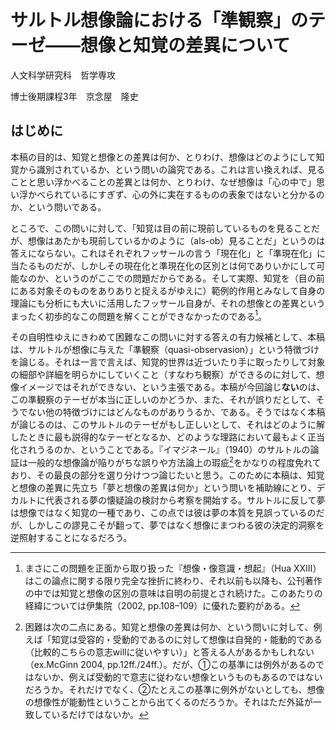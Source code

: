 # サルトル想像論における「準観察」のテーゼ——想像と知覚の差異について

人文科学研究科　哲学専攻

博士後期課程3年　京念屋　隆史

## はじめに

本稿の目的は、知覚と想像との差異は何か、とりわけ、想像はどのようにして知覚から識別されているか、という問いの論究である。これは言い換えれば、見ることと思い浮かべることの差異とは何か、とりわけ、なぜ想像は「心の中で」思い浮かべられているにすぎず、心の外に実在するものの表象ではないと分かるのか、という問いである。

ところで、この問いに対して、「知覚は目の前に現前しているものを見ることだが、想像はあたかも現前しているかのように（als-ob）見ることだ」というのは答えにならない。これはそれぞれフッサールの言う「現在化」と「準現在化」に当たるものだが、しかしその現在化と準現在化の区別とは何でありいかにして可能なのか、というのがここでの問題だからである。そして実際、知覚を（目の前にある対象そのものをありありと捉えるがゆえに）範例的作用とみなして自身の理論にも分析にも大いに活用したフッサール自身が、それの想像との差異というまったく初歩的なこの問題を解くことができなかったのである[^1]。

その自明性ゆえにきわめて困難なこの問いに対する答えの有力候補として、本稿は、サルトルが想像に与えた「準観察（quasi-observasion）」という特徴づけを論じる。それは一言で言えば、知覚的世界は近づいたり手に取ったりして対象の細部や詳細を明らかにしていくこと（すなわち観察）ができるのに対して、想像イメージではそれができない、という主張である。本稿が今回論じ**ない**のは、この準観察のテーゼが本当に正しいのかどうか、また、それが誤りだとして、そうでない他の特徴づけにはどんなものがありうるか、である。そうではなく本稿が論じるのは、このサルトルのテーゼがもし正しいとして、それはどのように解したときに最も説得的なテーゼとなるか、どのような理路において最もよく正当化されうるのか、ということである。『イマジネール』（1940）のサルトルの論証は一般的な想像論が陥りがちな誤りや方法論上の瑕疵[^2]をかなりの程度免れており、その最良の部分を選り分けつつ論じたいと思う。このために本稿は、知覚と想像の差異に先立ち「夢と想像の差異は何か」という問いを補助線にとり、デカルトに代表される夢の懐疑論の検討から考察を開始する。サルトルに反して夢は想像ではなく知覚の一種であり、この点では彼は夢の本質を見誤っているのだが、しかしこの謬見こそが翻って、夢ではなく想像にまつわる彼の決定的洞察を逆照射することになるだろう。

[^1]: まさにこの問題を正面から取り扱った『想像・像意識・想起』（Hua XXIII）はこの論点に関する限り完全な挫折に終わり、それ以前も以降も、公刊著作の中では知覚と想像の区別の意味は自明の前提とされ続けた。このあたりの経緯については伊集院（2002, pp.108–109）に優れた要約がある。

[^2]: 困難は次の二点にある。知覚と想像の差異は何か、という問いに対して、例えば「知覚は受容的・受動的であるのに対して想像は自発的・能動的である（比較的こちらの意志willに従いやすい）」と答える人があるかもしれない（ex.McGinn 2004, pp.12ff./24ff.）。だが、①この基準には例外があるのではないか、例えば受動的で意志に従わない想像というものもあるのではないだろうか。それだけでなく、②たとえこの基準に例外がないとしても、想像の想像性が能動性ということから出てくるのだろうか。それはただ外延が一致しているだけではないか。
